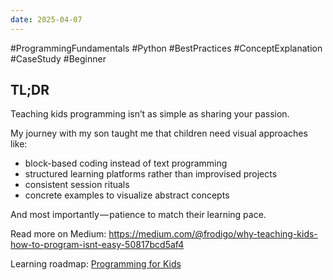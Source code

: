 ```yaml
---
date: 2025-04-07
---
```


#ProgrammingFundamentals  #Python #BestPractices  #ConceptExplanation  #CaseStudy  #Beginner

## TL;DR

Teaching kids programming isn’t as simple as sharing your passion.

My journey with my son taught me that children need visual approaches like:

- block-based coding instead of text programming
- structured learning platforms rather than improvised projects
- consistent session rituals
- concrete examples to visualize abstract concepts

And most importantly — patience to match their learning pace.

Read more on Medium: <https://medium.com/@frodigo/why-teaching-kids-how-to-program-isnt-easy-50817bcd5af4>

Learning roadmap: [Programming for Kids](Programming%20for%20Kids.md)
